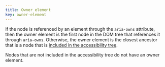 ```yaml
---
title: Owner element
key: owner-element
---
```



If the node is referenced by an element through the `aria-owns` attribute, then the owner element is the first node in the DOM tree that references it through `aria-owns`.
Otherwise, the owner element is the closest ancestor that is a node that is [included in the accessibility tree](#included-in-the-accessibility-tree).

Nodes that are not included in the accessibility tree do not have an owner element.
